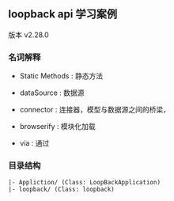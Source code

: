 ## loopback api 学习案例

版本 v2.28.0

### 名词解释

- Static Methods : 静态方法
- dataSource : 数据源
- connector : 连接器，模型与数据源之间的桥梁，
- browserify : 模块化加载




- via : 通过



### 目录结构

```
|- Appliction/ (Class: LoopBackApplication)
|- loopback/ (Class: loopback)
```
